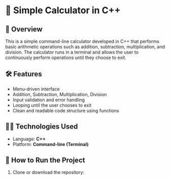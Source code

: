 # 🧮 Simple Calculator in C++

## 📌 Overview

This is a simple command-line calculator developed in C++ that performs basic arithmetic operations such as addition, subtraction, multiplication, and division. The calculator runs in a terminal and allows the user to continuously perform operations until they choose to exit.

## 🛠 Features

- Menu-driven interface
- Addition, Subtraction, Multiplication, Division
- Input validation and error handling
- Looping until the user chooses to exit
- Clean and readable code structure using functions

## 🧑‍💻 Technologies Used

- Language: **C++**
- Platform: **Command-line (Terminal)**

## 🚀 How to Run the Project

1. Clone or download the repository:
